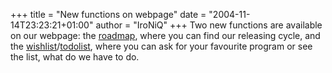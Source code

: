 +++
title = "New functions on webpage"
date = "2004-11-14T23:23:21+01:00"
author = "IroNiQ"
+++
Two new functions are available on our webpage: the [roadmap](roadmap.php), where you can find our releasing cycle, and the [wishlist](wishlist.php)/[todolist](todolist.php), where you can ask for your favourite program or see the list, what do we have to do.  

